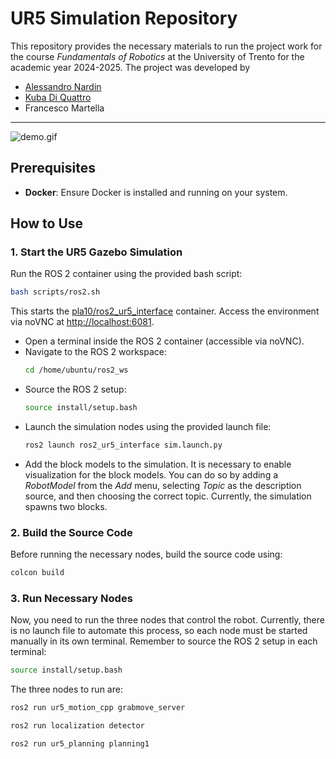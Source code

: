 # UR5 Simulation Repository
This repository provides the necessary materials to run the project work for the course *Fundamentals of Robotics* at the University of Trento for the academic year 2024-2025.
The project was developed by 
* [Alessandro Nardin](https://github.com/AlessandroNardin)
* [Kuba Di Quattro](https://github.com/KubaD4)
* Francesco Martella
---

![demo.gif](demo.gif)

## Prerequisites
- **Docker**: Ensure Docker is installed and running on your system.

## How to Use
### 1. Start the UR5 Gazebo Simulation
Run the ROS 2 container using the provided bash script:
```bash
bash scripts/ros2.sh
```
This starts the [pla10/ros2_ur5_interface](https://hub.docker.com/r/pla10/ros2_ur5_interface) container. Access the environment via noVNC at [http://localhost:6081](http://localhost:6081).

- Open a terminal inside the ROS 2 container (accessible via noVNC).
- Navigate to the ROS 2 workspace:
  ```bash
  cd /home/ubuntu/ros2_ws
  ```
- Source the ROS 2 setup:
  ```bash
  source install/setup.bash
  ```
- Launch the simulation nodes using the provided launch file:
  ```bash
  ros2 launch ros2_ur5_interface sim.launch.py
  ```
- Add the block models to the simulation. It is necessary to enable visualization for the block models. You can do so by adding a *RobotModel* from the *Add* menu, selecting *Topic* as the description source, and then choosing the correct topic. Currently, the simulation spawns two blocks.

### 2. Build the Source Code
Before running the necessary nodes, build the source code using:
```bash
colcon build
```

### 3. Run Necessary Nodes
Now, you need to run the three nodes that control the robot. Currently, there is no launch file to automate this process, so each node must be started manually in its own terminal. Remember to source the ROS 2 setup in each terminal:
```bash
source install/setup.bash
```

The three nodes to run are:
```bash
ros2 run ur5_motion_cpp grabmove_server
```
```bash
ros2 run localization detector
```
```bash
ros2 run ur5_planning planning1
```


